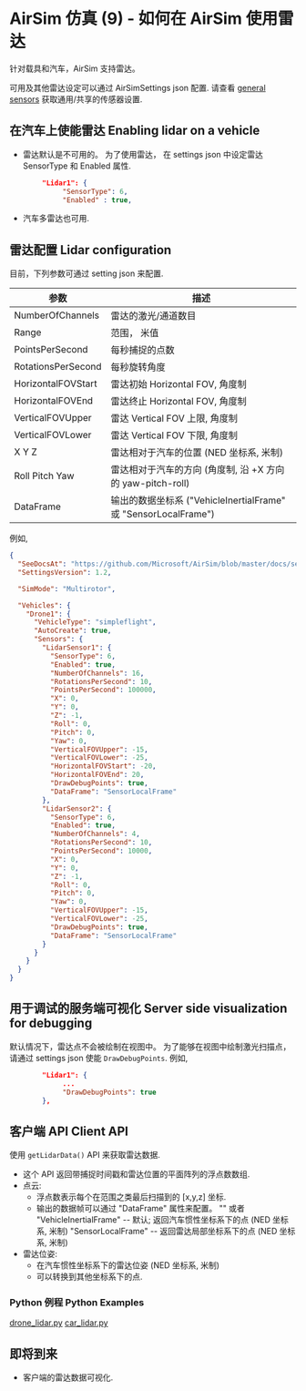 # AirSim 仿真 (9) - 如何在 AirSim 使用雷达

针对载具和汽车，AirSim 支持雷达。

可用及其他雷达设定可以通过 AirSimSettings json 配置.
请查看 [general sensors](sensors.md) 获取通用/共享的传感器设置.

## 在汽车上使能雷达 Enabling lidar on a vehicle

- 雷达默认是不可用的。 为了使用雷达， 在 settings json 中设定雷达 SensorType 和 Enabled 属性.

```json
        "Lidar1": {
             "SensorType": 6,
             "Enabled" : true,
```

- 汽车多雷达也可用.

## 雷达配置 Lidar configuration

目前，下列参数可通过 setting json 来配置.

| 参数               | 描述                                                            |
| ------------------ | --------------------------------------------------------------- |
| NumberOfChannels   | 雷达的激光/通道数目                                             |
| Range              | 范围， 米值                                                     |
| PointsPerSecond    | 每秒捕捉的点数                                                  |
| RotationsPerSecond | 每秒旋转角度                                                    |
| HorizontalFOVStart | 雷达初始 Horizontal FOV, 角度制                                 |
| HorizontalFOVEnd   | 雷达终止 Horizontal FOV, 角度制                                 |
| VerticalFOVUpper   | 雷达 Vertical FOV 上限, 角度制                                  |
| VerticalFOVLower   | 雷达 Vertical FOV 下限, 角度制                                  |
| X Y Z              | 雷达相对于汽车的位置 (NED 坐标系, 米制)                         |
| Roll Pitch Yaw     | 雷达相对于汽车的方向 (角度制, 沿 +X 方向的 yaw-pitch-roll)      |
| DataFrame          | 输出的数据坐标系 ("VehicleInertialFrame" 或 "SensorLocalFrame") |

例如,

```json
{
  "SeeDocsAt": "https://github.com/Microsoft/AirSim/blob/master/docs/settings_json.md",
  "SettingsVersion": 1.2,

  "SimMode": "Multirotor",

  "Vehicles": {
    "Drone1": {
      "VehicleType": "simpleflight",
      "AutoCreate": true,
      "Sensors": {
        "LidarSensor1": {
          "SensorType": 6,
          "Enabled": true,
          "NumberOfChannels": 16,
          "RotationsPerSecond": 10,
          "PointsPerSecond": 100000,
          "X": 0,
          "Y": 0,
          "Z": -1,
          "Roll": 0,
          "Pitch": 0,
          "Yaw": 0,
          "VerticalFOVUpper": -15,
          "VerticalFOVLower": -25,
          "HorizontalFOVStart": -20,
          "HorizontalFOVEnd": 20,
          "DrawDebugPoints": true,
          "DataFrame": "SensorLocalFrame"
        },
        "LidarSensor2": {
          "SensorType": 6,
          "Enabled": true,
          "NumberOfChannels": 4,
          "RotationsPerSecond": 10,
          "PointsPerSecond": 10000,
          "X": 0,
          "Y": 0,
          "Z": -1,
          "Roll": 0,
          "Pitch": 0,
          "Yaw": 0,
          "VerticalFOVUpper": -15,
          "VerticalFOVLower": -25,
          "DrawDebugPoints": true,
          "DataFrame": "SensorLocalFrame"
        }
      }
    }
  }
}
```

## 用于调试的服务端可视化 Server side visualization for debugging

默认情况下，雷达点不会被绘制在视图中。 为了能够在视图中绘制激光扫描点， 请通过 settings json 使能 `DrawDebugPoints`.
例如,

```json
        "Lidar1": {
             ...
             "DrawDebugPoints": true
        },
```

## 客户端 API Client API

使用 `getLidarData()` API 来获取雷达数据.

- 这个 API 返回带捕捉时间戳和雷达位置的平面阵列的浮点数数组.
- 点云:
  - 浮点数表示每个在范围之类最后扫描到的 [x,y,z] 坐标.
  - 输出的数据帧可以通过 "DataFrame" 属性来配置。
    "" 或者 "VehicleInertialFrame" -- 默认; 返回汽车惯性坐标系下的点 (NED 坐标系, 米制)
    "SensorLocalFrame" -- 返回雷达局部坐标系下的点 (NED 坐标系, 米制)
- 雷达位姿:
  - 在汽车惯性坐标系下的雷达位姿 (NED 坐标系, 米制)
  - 可以转换到其他坐标系下的点.

### Python 例程 Python Examples

[drone_lidar.py](https://github.com/Microsoft/AirSim/tree/master/PythonClient//multirotor)
[car_lidar.py](https://github.com/Microsoft/AirSim/tree/master/PythonClient//car)

## 即将到来

- 客户端的雷达数据可视化.
